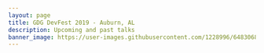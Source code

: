 ```yaml
---
layout: page
title: GDG DevFest 2019 - Auburn, AL
description: Upcoming and past talks
banner_image: https://user-images.githubusercontent.com/1228996/64830682-6c951b80-d597-11e9-82a9-c0ff5504db36.png
---
```

